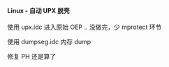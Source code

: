 #### Linux - 自动 UPX 脱壳

使用 upx.idc 进入原始 OEP .. 没做完，少 mprotect 环节

使用 dumpseg.idc 内存 dump

修复 PH 还是算了
